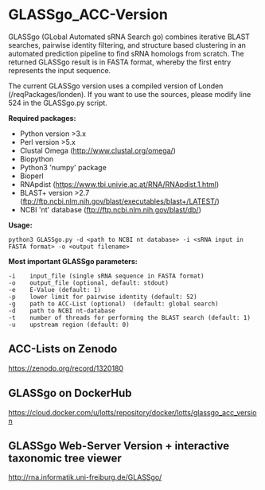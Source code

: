 # GLASSgo_ACC-Version
GLASSgo (GLobal Automated sRNA Search go) combines iterative BLAST searches, pairwise identity filtering, and structure based clustering in an automated prediction pipeline to find sRNA homologs from scratch. The returned GLASSgo result is in FASTA format, whereby the first entry represents the input sequence. 

The current GLASSgo version uses a compiled version of Londen (/reqPackages/londen). If you want to use the sources, please modify line 524 in the GLASSgo.py script. 

**Required packages:**
- Python version >3.x
- Perl version >5.x
- Clustal Omega (http://www.clustal.org/omega/)
- Biopython
- Python3 'numpy' package
- Bioperl
- RNApdist (https://www.tbi.univie.ac.at/RNA/RNApdist.1.html)
- BLAST+ version >2.7 (ftp://ftp.ncbi.nlm.nih.gov/blast/executables/blast+/LATEST/)
- NCBI 'nt' database (ftp://ftp.ncbi.nlm.nih.gov/blast/db/)

**Usage:**
```text
python3 GLASSgo.py -d <path to NCBI nt database> -i <sRNA input in FASTA format> -o <output filename>
```

**Most important GLASSgo parameters:**
```text
-i    input_file (single sRNA sequence in FASTA format)
-o    output_file (optional, default: stdout)
-e    E-Value (default: 1)
-p    lower limit for pairwise identity (default: 52)
-g    path to ACC-List (optional)  (default: global search)
-d    path to NCBI nt-database
-t    number of threads for performing the BLAST search (default: 1)
-u    upstream region (default: 0)
```


ACC-Lists on Zenodo
-------
https://zenodo.org/record/1320180

GLASSgo on DockerHub
-------
https://cloud.docker.com/u/lotts/repository/docker/lotts/glassgo_acc_version

GLASSgo Web-Server Version + interactive taxonomic tree viewer
-------
http://rna.informatik.uni-freiburg.de/GLASSgo/
